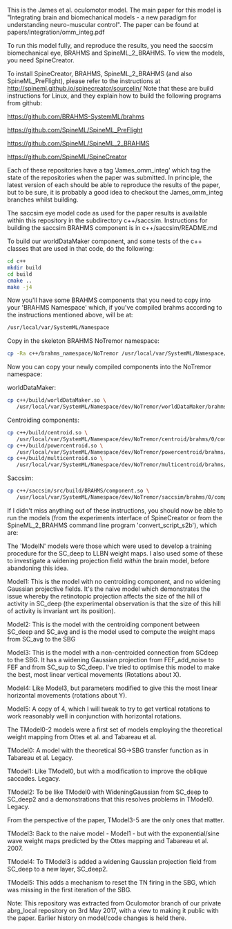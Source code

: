 This is the James et al. oculomotor model. The main paper for this
model is "Integrating brain and biomechanical models - a new paradigm
for understanding neuro-muscular control". The paper can be found at
papers/integration/omm_integ.pdf

To run this model fully, and reproduce the results, you need the
saccsim biomechanical eye, BRAHMS and SpineML_2_BRAHMS. To view the
models, you need SpineCreator.

To install SpineCreator, BRAHMS, SpineML_2_BRAHMS (and also
SpineML_PreFlight), please refer to the instructions at
http://spineml.github.io/spinecreator/sourcelin/ Note that these are
build instructions for Linux, and they explain how to build the
following programs from github:

https://github.com/BRAHMS-SystemML/brahms

https://github.com/SpineML/SpineML_PreFlight

https://github.com/SpineML/SpineML_2_BRAHMS

https://github.com/SpineML/SpineCreator

Each of these repositories have a tag 'James_omm_integ' which tag the
state of the repositories when the paper was submitted. In principle,
the latest version of each should be able to reproduce the results of
the paper, but to be sure, it is probably a good idea to checkout the
James_omm_integ branches whilst building.

The saccsim eye model code as used for the paper results is available
within this repository in the subdirectory c++/saccsim. Instructions
for building the saccsim BRAHMS component is in
c++/saccsim/README.md

To build our worldDataMaker component, and some tests of the c++
classes that are used in that code, do the following:

```bash
cd c++
mkdir build
cd build
cmake ..
make -j4
```

Now you'll have some BRAHMS components that you need to copy into your
'BRAHMS Namespace' which, if you've compiled brahms according to the
instructions mentioned above, will be at:

```bash
/usr/local/var/SystemML/Namespace
```

Copy in the skeleton BRAHMS NoTremor namespace:

```bash
cp -Ra c++/brahms_namespace/NoTremor /usr/local/var/SystemML/Namespace/dev/
```

Now you can copy your newly compiled components into the NoTremor
namespace:

worldDataMaker:
```bash
cp c++/build/worldDataMaker.so \
   /usr/local/var/SystemML/Namespace/dev/NoTremor/worldDataMaker/brahms/0/component.so
```

Centroiding components:
```bash
cp c++/build/centroid.so \
   /usr/local/var/SystemML/Namespace/dev/NoTremor/centroid/brahms/0/component.so
cp c++/build/powercentroid.so \
   /usr/local/var/SystemML/Namespace/dev/NoTremor/powercentroid/brahms/0/component.so
cp c++/build/multicentroid.so \
   /usr/local/var/SystemML/Namespace/dev/NoTremor/multicentroid/brahms/0/component.so
```

Saccsim:
```bash
cp c++/saccsim/src/build/BRAHMS/component.so \
   /usr/local/var/SystemML/Namespace/dev/NoTremor/saccsim/brahms/0/component.so
```

If I didn't miss anything out of these instructions, you should now be
able to run the models (from the experiments interface of SpineCreator
or from the SpineML_2_BRAHMS command line program
'convert_script_s2b'), which are:

The 'ModelN' models were those which were used to develop a training
procedure for the SC_deep to LLBN weight maps. I also used some of
these to investigate a widening projection field *within* the brain
model, before abandoning this idea.

Model1: This is the model with no centroiding component, and no widening
        Gaussian projective fields. It's the naive model which demonstrates
        the issue whereby the retinotopic projection affects the size of the
        hill of activity in SC_deep (the experimental observation is that the
        size of this hill of activity is invariant wrt its position).

Model2: This is the model with the centroiding component between SC_deep and
        SC_avg and is the model used to compute the weight maps from SC_avg
        to the SBG

Model3: This is the model with a non-centroided connection from SCdeep to the
        SBG. It has a widening Gaussian projection from FEF_add_noise to FEF
        and from SC_sup to SC_deep. I've tried to optimise this model to make
        the best, most linear vertical movements (Rotations about X).

Model4: Like Model3, but parameters modified to give this the most linear
        horizontal movements (rotations about Y).

Model5: A copy of 4, which I will tweak to try to get vertical rotations to
        work reasonably well in conjunction with horizontal rotations.

The TModel0-2 models were a first set of models employing the
theoretical weight mapping from Ottes et al. and Tabareau et al.

TModel0: A model with the theoretical SG->SBG transfer function as in Tabareau
         et al. Legacy.

TModel1: Like TModel0, but with a modification to improve the oblique
         saccades. Legacy.

TModel2: To be like TModel0 with WideningGaussian from SC_deep to SC_deep2 and
         a demonstrations that this resolves problems in TModel0. Legacy.

From the perspective of the paper, TModel3-5 are the only ones that matter.

TModel3: Back to the naive model - Model1 - but with the
         exponential/sine wave weight maps predicted by the Ottes
         mapping and Tabareau et al. 2007.

TModel4: To TModel3 is added a widening Gaussian projection field from
         SC_deep to a new layer, SC_deep2.

TModel5: This adds a mechanism to reset the TN firing in the SBG,
         which was missing in the first iteration of the SBG.

Note: This repository was extracted from Oculomotor branch of our
private abrg_local repository on 3rd May 2017, with a view to making
it public with the paper. Earlier history on model/code changes is
held there.
